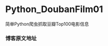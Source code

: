 # Python_DoubanFilm01
简单Python爬虫抓取豆瓣Top100电影信息
### 博客原文地址 
[](http://luckyye.com/2017/01/09/Python%E7%88%AC%E8%99%AB(%E4%B8%80)%E2%80%94%E6%8A%93%E5%8F%96%E8%B1%86%E7%93%A3Top100%E7%94%B5%E5%BD%B1%E4%BF%A1%E6%81%AF/)
